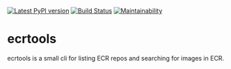 [![Latest PyPI version](https://img.shields.io/pypi/v/ecrtools.svg)](https://pypi.python.org/pypi/ecrtools)
[![Build Status](https://travis-ci.org/boroivanov/ecr-tools.svg)](https://travis-ci.org/boroivanov/ecr-tools)
[![Maintainability](https://api.codeclimate.com/v1/badges/0dd8340bb879a7969cce/maintainability)](https://codeclimate.com/github/boroivanov/ecr-tools/maintainability)

# ecrtools

ecrtools is a small cli for listing ECR repos and searching for images in ECR.